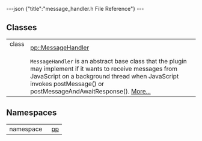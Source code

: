 ---json {"title":"message\_handler.h File Reference"} ---

Classes
-------

<table><tbody><tr class="odd"><td style="text-align: right;">class  </td><td><a href="/docs/native-client/pepper_dev/cpp/classpp_1_1_message_handler/" class="el">pp::MessageHandler</a></td></tr><tr class="even"><td style="text-align: right;"> </td><td><code>MessageHandler</code> is an abstract base class that the plugin may implement if it wants to receive messages from JavaScript on a background thread when JavaScript invokes postMessage() or postMessageAndAwaitResponse(). <a href="/docs/native-client/pepper_dev/cpp/classpp_1_1_message_handler#details">More...</a><br />
</td></tr></tbody></table>

Namespaces
----------

<table><tbody><tr class="odd"><td style="text-align: right;">namespace  </td><td><a href="/docs/native-client/pepper_dev/cpp/namespacepp/" class="el">pp</a></td></tr></tbody></table>
